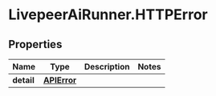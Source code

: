 # LivepeerAiRunner.HTTPError

## Properties

Name | Type | Description | Notes
------------ | ------------- | ------------- | -------------
**detail** | [**APIError**](APIError.md) |  | 



